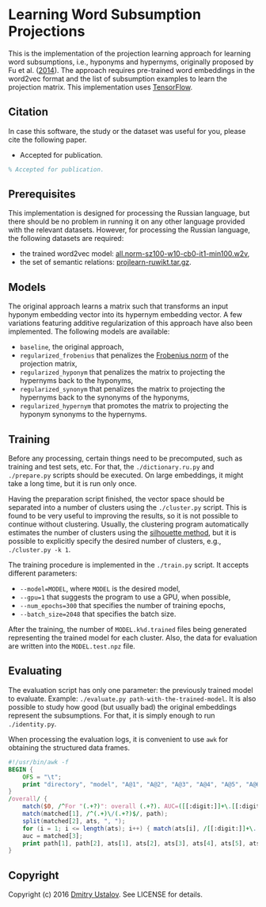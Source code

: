 # Learning Word Subsumption Projections

This is the implementation of the projection learning approach for learning word subsumptions, i.e., hyponyms and hypernyms, originally proposed by Fu et al. ([2014](http://dx.doi.org/10.3115/v1/P14-1113)). The approach requires pre-trained word embeddings in the word2vec format and the list of subsumption examples to learn the projection matrix. This implementation uses [TensorFlow](https://www.tensorflow.org/).

## Citation

In case this software, the study or the dataset was useful for you, please cite the following paper.

* Accepted for publication.

```latex
% Accepted for publication.
```

## Prerequisites

This implementation is designed for processing the Russian language, but there should be no problem in running it on any other language provided with the relevant datasets. However, for processing the Russian language, the following datasets are required:

* the trained word2vec model: [all.norm-sz100-w10-cb0-it1-min100.w2v],
* the set of semantic relations: [projlearn-ruwikt.tar.gz].

[projlearn-ruwikt.tar.gz]: http://ustalov.imm.uran.ru/pub/projlearn-ruwikt.tar.gz
[all.norm-sz100-w10-cb0-it1-min100.w2v]: https://s3-eu-west-1.amazonaws.com/dsl-research/wiki/w2v_export/all.norm-sz100-w10-cb0-it1-min100.w2v

## Models

The original approach learns a matrix such that transforms an input hyponym embedding vector into its hypernym embedding vector. A few variations featuring additive regularization of this approach have also been implemented. The following models are available:

* `baseline`, the original approach,
* `regularized_frobenius` that penalizes the [Frobenius norm](https://en.wikipedia.org/wiki/Matrix_norm#Frobenius_norm) of the projection matrix,
* `regularized_hyponym` that penalizes the matrix to projecting the hypernyms back to the hyponyms,
* `regularized_synonym` that penalizes the matrix to projecting the hypernyms back to the synonyms of the hyponyms,
* `regularized_hypernym` that promotes the matrix to projecting the hyponym synonyms to the hypernyms.

## Training

Before any processing, certain things need to be precomputed, such as training and test sets, etc. For that, the `./dictionary.ru.py` and `./prepare.py` scripts should be executed. On large embeddings, it might take a long time, but it is run only once.

Having the preparation script finished, the vector space should be separated into a number of clusters using the `./cluster.py` script. This is found to be very useful to improving the results, so it is not possible to continue without clustering. Usually, the clustering program automatically estimates the number of clusters using the [silhouette method](https://en.wikipedia.org/wiki/Silhouette_(clustering)), but it is possible to explicitly specify the desired number of clusters, e.g., `./cluster.py -k 1`.

The training procedure is implemented in the `./train.py` script. It accepts different parameters:

* `--model=MODEL`, where `MODEL` is the desired model,
* `--gpu=1` that suggests the program to use a GPU, when possible,
* `--num_epochs=300` that specifies the number of training epochs,
* `--batch_size=2048` that specifies the batch size.

After the training, the number of `MODEL.k%d.trained` files being generated representing the trained model for each cluster. Also, the data for evaluation are written into the `MODEL.test.npz` file.

## Evaluating

The evaluation script has only one parameter: the previously trained model to evaluate. Example: `./evaluate.py path-with-the-trained-model`. It is also possible to study how good (but usually bad) the original embeddings represent the subsumptions. For that, it is simply enough to run `./identity.py`.

When processing the evaluation logs, it is convenient to use `awk` for obtaining the structured data frames.

```awk
#!/usr/bin/awk -f
BEGIN {
    OFS = "\t";
    print "directory", "model", "A@1", "A@2", "A@3", "A@4", "A@5", "A@6", "A@7", "A@8", "A@9", "A@10", "AUC";
}
/overall/ {
    match($0, /^For "(.+?)": overall (.+?). AUC=([[:digit:]]+\.[[:digit:]]+).$/, matched);
    match(matched[1], /^(.+)\/(.+?)$/, path);
    split(matched[2], ats, ", ");
    for (i = 1; i <= length(ats); i++) { match(ats[i], /[[:digit:]]+\.[[:digit:]]+$/, value); ats[i] = value[0]; }
    auc = matched[3];
    print path[1], path[2], ats[1], ats[2], ats[3], ats[4], ats[5], ats[6], ats[7], ats[8], ats[9], ats[10], auc;
}
```

## Copyright

Copyright (c) 2016 [Dmitry Ustalov](https://ustalov.name/en/). See LICENSE for details.
